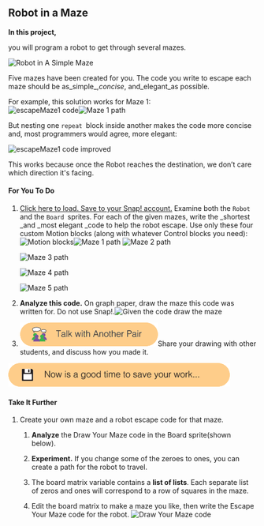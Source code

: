 ## Robot in a Maze

**In this project,**

you will program a robot to get through several mazes.

![](http://bjc.edc.org/bjc-r/img/2-complexity/Robot_img/RobotinaMazeTitle2.png "Robot in A Simple Maze")

Five mazes have been created for you. The code you write to escape each maze should be as_simple_,_concise_, and_elegant_as possible.

For example, this solution works for Maze 1:  
![](http://bjc.edc.org/bjc-r/img/2-complexity/Robot_img/1c_escapeMaze1Code1.png "escapeMaze1 code")![](http://bjc.edc.org/bjc-r/img/2-complexity/Robot_img/1b_Maze1Path.png "Maze 1 path")

But nesting one `repeat `block inside another makes the code more concise and, most programmers would agree, more elegant:

![](http://bjc.edc.org/bjc-r/img/2-complexity/Robot_img/1c_escapeMaze1Code2.png "escapeMaze1 code improved")

This works because once the Robot reaches the destination, we don’t care which direction it's facing.

#### For You To Do

1. [Click here to load. Save to your Snap! account.](http://snap.berkeley.edu/snapsource/snap.html#open:http://bjc.edc.org/bjc-r/prog/2-complexity/U2L4-RobotMaze.xml) Examine both the `Robot `and the `Board `sprites. For each of the given mazes, write the _shortest _and _most elegant _code to help the robot escape. Use only these four custom Motion blocks \(along with whatever Control blocks you need\):![](http://bjc.edc.org/bjc-r/img/2-complexity/Robot_img/0_NewMotionBlocks.png "Motion blocks")![](http://bjc.edc.org/bjc-r/img/2-complexity/Robot_img/1b_Maze1Path.png "Maze 1 path")
   ![](http://bjc.edc.org/bjc-r/img/2-complexity/Robot_img/2b_Maze2Path.png "Maze 2 path")

   ![](http://bjc.edc.org/bjc-r/img/2-complexity/Robot_img/3b_Maze3Path.png "Maze 3 path")

   ![](http://bjc.edc.org/bjc-r/img/2-complexity/Robot_img/4b_Maze4Path.png "Maze 4 path")

   ![](http://bjc.edc.org/bjc-r/img/2-complexity/Robot_img/5b_Maze5Path.png "Maze 5 path")

2. **Analyze this code.** On graph paper, draw the maze this code was written for. Do not use Snap!.![](http://bjc.edc.org/bjc-r/img/2-complexity/Robot_img/EscapeCodeFindMaze1.png "Given the code draw the maze")

3. ![](/assets/talkpair.png)Share your drawing with other students, and discuss how you made it.

![](/assets/save.png)

#### Take It Further

1. Create your own maze and a robot escape code for that maze.
   1. **Analyze** the Draw Your Maze code in the Board sprite\(shown below\).
   2. **Experiment.** If you change some of the zeroes to ones, you can create a path for the robot to travel.
   3. The board matrix variable contains a **list of lists**. Each separate list of zeros and ones will correspond to a row of squares in the maze.

   4. Edit the board matrix to make a maze you like, then write the Escape Your Maze code for the robot. ![](http://bjc.edc.org/bjc-r/img/2-complexity/Robot_img/6_YourMazeCode.png "Draw Your Maze code")



